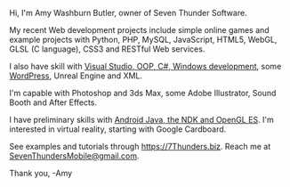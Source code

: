 Hi, I'm Amy Washburn Butler, owner of Seven Thunder Software.

My recent Web development projects include simple online games and example projects with Python, PHP, MySQL, JavaScript, HTML5, WebGL, GLSL (C language), CSS3 and RESTful Web services.

I also have skill with <a href="https://7thunders.biz/3d/apps.php" title="Apps for 3D">Visual Studio, OOP, C#, Windows development</a>, some <a href="https://wp.7thunders.biz/index.php" title="WordPress">WordPress</a>, Unreal Engine and XML. 

I'm capable with Photoshop and 3ds Max, some Adobe Illustrator, Sound Booth and After Effects.

I have preliminary skills with <a href="https://vr.7thunders.biz/android/3d.php" title="Free Android Apps">Android Java, the NDK and OpenGL ES</a>. I'm interested in virtual reality, starting with Google Cardboard.

See examples and tutorials through https://7Thunders.biz. Reach me at SevenThundersMobile@gmail.com.

Thank you,
-Amy

<!---
STSButler/STSButler is a ✨ special ✨ repository because its `README.md` (this file) appears on your GitHub profile.
You can click the Preview link to take a look at your changes.
--->
